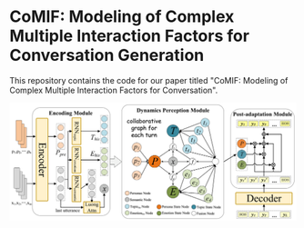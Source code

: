 # CoMIF: Modeling of Complex Multiple Interaction Factors for Conversation Generation

This repository contains the code for our paper titled "CoMIF: Modeling of Complex Multiple Interaction Factors for Conversation". 

![](./figs/page_0.png)